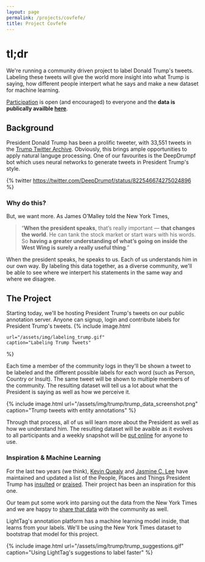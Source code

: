 ```yaml
---
layout: page
permalink: /projects/covfefe/
title: Project Covfefe
---
```


# tl;dr
We're running a community driven project to label Donald Trump's tweets. Labeling these tweets will give the world more insight into what Trump is saying, how different people interpert what he says and make a new dataset for machine learning. 

 [Participation](https://demo.lighttag.io) is open (and encouraged) to everyone and the **data is publically availble [here](https://github.com/LightTag/NYTTrumpTweets)**.

## Background
President Donald Trump has been a prolific tweeter, with 33,551 tweets in the [Trump Twitter Archive](http://www.trumptwitterarchive.com/archive). Obviously, this brings ample opportunities to apply natural languge processing. One of our favourites is the DeepDrumpf bot which uses neural networks to generate tweets in President Trump's style.

{% twitter https://twitter.com/DeepDrumpf/status/822546674275024896 %}
### Why do this?
But, we want more. As James O’Malley told the New York Times, 
> “**When the president speaks**, that’s really important — **that changes the world**. He can tank the stock market or start wars with his words. So **having a greater understanding of what’s going on inside the West Wing is surely a really useful thing**.”

When the president speaks, he speaks to us. Each of us understands him in our own way. By labeling this data together, as a diverse community, we'll be able to see where we interpert his statements in the same way and where we disagree. 
## The Project

Starting today, we'll be hosting President Trump's tweets on our public annotation server. Anyone can signup, login and contribute labels for President Trump's tweets. 
{% include image.html 

    url="/assets/img/labeling_trump.gif" 
    caption="Labeling Trump Tweets" 
%}


Each time a member of the community logs in they'll be shown a tweet to be labeled and the different possible labels for each word (such as Person, Country or Insult). The same tweet will be shown to multiple members of the community. The resulting dataset will tell us a lot about what the President is saying as well as how we perceive it.

{% include image.html 
    url="/assets/img/trump/trump_data_screenshot.png" 
    caption="Trump tweets with entity annotations" 
%}


Through that process, all of us will learn more about the President as well as how we understand him. The resulting dataset will be avaible as it evolves to all participants and a weekly snapshot will be [put online](https://github.com/LightTag/NYTTrumpTweets) for anyone to use.


### Inspiration & Machine Learning

For the last two years (we think), [Kevin Quealy](https://www.nytimes.com/by/kevin-quealy) and [Jasmine C. Lee](https://www.nytimes.com/by/jasmine-c-lee) have maintained and updated a list of the People, Places and Things President Trump has [insulted](https://www.nytimes.com/interactive/2016/01/28/upshot/donald-trump-twitter-insults.html) or [praised](https://www.nytimes.com/interactive/2018/02/14/upshot/trump-compliments-list.html?action=click&contentCollection=The%20Upshot&region=Footer&module=WhatsNext&version=WhatsNext&contentID=WhatsNext&moduleDetail=undefined&pgtype=Multimedia). Their project has been an inspiration for this one. 

Our team put some work into parsing out the data from the New York Times and we are happy to [share that data](https://github.com/LightTag/NYTTrumpTweets) with the community as well. 

LightTag's annotation platform has a machine learning model inside, that learns from your labels. We'll be using the New York Times dataset to bootstrap that model for this project. 


{% include image.html 
    url="/assets/img/trump/trump_suggestions.gif" 
    caption="Using LightTag's suggestions to label faster" 
%}
